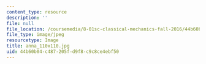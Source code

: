 ```yaml
---
content_type: resource
description: ''
file: null
file_location: /coursemedia/8-01sc-classical-mechanics-fall-2016/44b60b04c487205fd9f8c9c8ce4ebf50_anna_110x110.jpg
file_type: image/jpeg
resourcetype: Image
title: anna_110x110.jpg
uid: 44b60b04-c487-205f-d9f8-c9c8ce4ebf50
---
```

